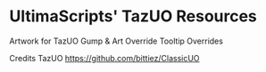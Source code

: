 # UltimaScripts' TazUO Resources
Artwork for TazUO Gump & Art Override
Tooltip Overrides

Credits
TazUO
https://github.com/bittiez/ClassicUO
